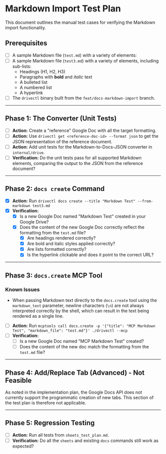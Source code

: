 # Markdown Import Test Plan

This document outlines the manual test cases for verifying the Markdown import functionality.

## Prerequisites

- [ ] A sample Markdown file (`test.md`) with a variety of elements:
- [ ] A sample Markdown file (`test3.md`) with a variety of elements, including sub-lists:
    - Headings (H1, H2, H3)
    - Paragraphs with **bold** and *italic* text
    - A bulleted list
    - A numbered list
    - A hyperlink
- [ ] The `drivectl` binary built from the `feat/docs-markdown-import` branch.

---

## Phase 1: The Converter (Unit Tests)

- [ ] **Action:** Create a "reference" Google Doc with all the target formatting.
- [ ] **Action:** Use `drivectl get <reference-doc-id> --format json` to get the JSON representation of the reference document.
- [ ] **Action:** Add unit tests for the Markdown-to-Docs-JSON converter in `internal/drive`.
- [ ] **Verification:** Do the unit tests pass for all supported Markdown elements, comparing the output to the JSON from the reference document?

---

## Phase 2: `docs create` Command

- [x] **Action:** Run `drivectl docs create --title "Markdown Test" --from-markdown test3.md`
- [x] **Verification:**
    - [x] Is a new Google Doc named "Markdown Test" created in your Google Drive?
    - [x] Does the content of the new Google Doc correctly reflect the formatting from the `test.md` file?
        - [x] Are headings rendered correctly?
        - [x] Are bold and italic styles applied correctly?
        - [x] Are lists formatted correctly?
        - [x] Is the hyperlink clickable and does it point to the correct URL?

---

## Phase 3: `docs.create` MCP Tool

### Known Issues
*   When passing Markdown text directly to the `docs.create` tool using the `markdown_text` parameter, newline characters (`\n`) are not always interpreted correctly by the shell, which can result in the text being rendered as a single line.

- [ ] **Action:** Run `mcptools call docs.create -p '{"title": "MCP Markdown Test", "markdown_file": "test.md"}' ./drivectl --mcp`
- [ ] **Verification:**
    - [ ] Is a new Google Doc named "MCP Markdown Test" created?
    - [ ] Does the content of the new doc match the formatting from the `test.md` file?

---

## Phase 4: Add/Replace Tab (Advanced) - Not Feasible

As noted in the implementation plan, the Google Docs API does not currently support the programmatic creation of new tabs. This section of the test plan is therefore not applicable.

---

## Phase 5: Regression Testing

- [ ] **Action:** Run all tests from `sheets_test_plan.md`.
- [ ] **Verification:** Do all the `sheets` and existing `docs` commands still work as expected?